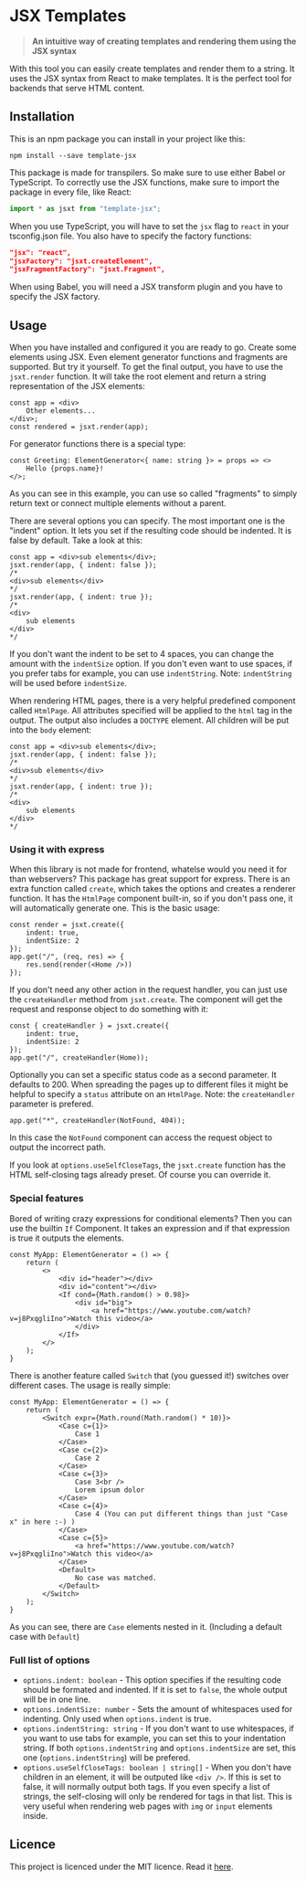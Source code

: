 # JSX Templates

> **An intuitive way of creating templates and rendering them using the JSX syntax**

With this tool you can easily create templates and render them to a string. It uses the JSX syntax from React to make templates. It is the perfect tool for backends that serve HTML content.

## Installation

This is an npm package you can install in your project like this:
```
npm install --save template-jsx
```
This package is made for transpilers. So make sure to use either Babel or TypeScript. To correctly use the JSX functions, make sure to import the package in every file, like React:
```ts
import * as jsxt from "template-jsx";
```
When you use TypeScript, you will have to set the `jsx` flag to `react` in your tsconfig.json file. You also have to specify the factory functions:
```json
"jsx": "react",
"jsxFactory": "jsxt.createElement",
"jsxFragmentFactory": "jsxt.Fragment",
```
When using Babel, you will need a JSX transform plugin and you have to specify the JSX factory.

## Usage

When you have installed and configured it you are ready to go. Create some elements using JSX. Even element generator functions and fragments are supported. But try it yourself. To get the final output, you have to use the `jsxt.render` function. It will take the root element and return a string representation of the JSX elements:
```tsx
const app = <div>
    Other elements...
</div>;
const rendered = jsxt.render(app);
```
For generator functions there is a special type:
```tsx
const Greeting: ElementGenerator<{ name: string }> = props => <>
    Hello {props.name}!
</>;
```
As you can see in this example, you can use so called "fragments" to simply return text or connect multiple elements without a parent.

There are several options you can specify. The most important one is the "indent" option. It lets you set if the resulting code should be indented. It is false by default. Take a look at this:
```tsx
const app = <div>sub elements</div>;
jsxt.render(app, { indent: false });
/*
<div>sub elements</div>
*/
jsxt.render(app, { indent: true });
/*
<div>
    sub elements
</div>
*/
```
If you don't want the indent to be set to 4 spaces, you can change the amount with the `indentSize` option. If you don't even want to use spaces, if you prefer tabs for example, you can use `indentString`. Note: `indentString` will be used before `indentSize`.

When rendering HTML pages, there is a very helpful predefined component called `HtmlPage`. All attributes specified will be applied to the `html` tag in the output. The output also includes a `DOCTYPE` element. All children will be put into the `body` element:
```tsx
const app = <div>sub elements</div>;
jsxt.render(app, { indent: false });
/*
<div>sub elements</div>
*/
jsxt.render(app, { indent: true });
/*
<div>
    sub elements
</div>
*/
```

### Using it with express

When this library is not made for frontend, whatelse would you need it for than webservers? This package has great support for express. There is an extra function called `create`, which takes the options and creates a renderer function. It has the `HtmlPage` component built-in, so if you don't pass one, it will automatically generate one. This is the basic usage:
```tsx
const render = jsxt.create({
    indent: true,
    indentSize: 2
});
app.get("/", (req, res) => {
    res.send(render(<Home />))
});
```
If you don't need any other action in the request handler, you can just use the `createHandler` method from `jsxt.create`. The component will get the request and response object to do something with it:
```tsx
const { createHandler } = jsxt.create({
    indent: true,
    indentSize: 2
});
app.get("/", createHandler(Home));
```
Optionally you can set a specific status code as a second parameter. It defaults to 200. When spreading the pages up to different files it might be helpful to specify a `status` attribute on an `HtmlPage`. Note: the `createHandler` parameter is prefered.
```tsx
app.get("*", createHandler(NotFound, 404));
```
In this case the `NotFound` component can access the request object to output the incorrect path.

If you look at `options.useSelfCloseTags`, the `jsxt.create` function has the HTML self-closing tags already preset. Of course you can override it.

### Special features

Bored of writing crazy expressions for conditional elements? Then you can use the builtin `If` Component. It takes an expression and if that expression is true it outputs the elements.
```tsx
const MyApp: ElementGenerator = () => {
    return (
        <>
            <div id="header"></div>
            <div id="content"></div>
            <If cond={Math.random() > 0.98}>
                <div id="big">
                    <a href="https://www.youtube.com/watch?v=j8PxqgliIno">Watch this video</a>
                </div>
            </If>
        </>
    );
}
```
There is another feature called `Switch` that (you guessed it!) switches over different cases. The usage is really simple:
```tsx
const MyApp: ElementGenerator = () => {
    return (
        <Switch expr={Math.round(Math.random() * 10)}>
            <Case c={1}>
                Case 1
            </Case>
            <Case c={2}>
                Case 2
            </Case>
            <Case c={3}>
                Case 3<br />
                Lorem ipsum dolor
            </Case>
            <Case c={4}>
                Case 4 (You can put different things than just "Case x" in here :-) )
            </Case>
            <Case c={5}>
                <a href="https://www.youtube.com/watch?v=j8PxqgliIno">Watch this video</a>
            </Case>
            <Default>
                No case was matched.
            </Default>
        </Switch>
    );
}
```
As you can see, there are `Case` elements nested in it. (Including a default case with `Default`)

### Full list of options

* `options.indent: boolean` - This option specifies if the resulting code should be formated and indented. If it is set to `false`, the whole output will be in one line.
* `options.indentSize: number` - Sets the amount of whitespaces used for indenting. Only used when `options.indent` is true.
* `options.indentString: string` - If you don't want to use whitespaces, if you want to use tabs for example, you can set this to your indentation string. If both `options.indentString` and `options.indentSize` are set, this one (`options.indentString`) will be prefered.
* `options.useSelfCloseTags: boolean | string[]` - When you don't have children in an element, it will be outputed like `<div />`. If this is set to false, it will normally output both tags. If you even specify a list of strings, the self-closing will only be rendered for tags in that list. This is very useful when rendering web pages with `img` or `input` elements inside.

## Licence

This project is licenced under the MIT licence. Read it [here](LICENCE).
